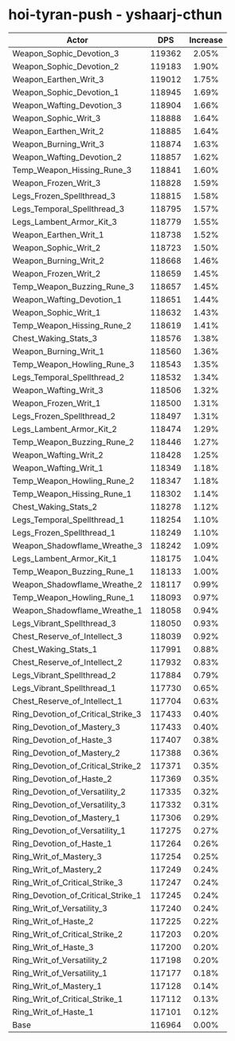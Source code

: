 # hoi-tyran-push - yshaarj-cthun
| Actor | DPS | Increase |
|---|:---:|:---:|
|Weapon_Sophic_Devotion_3|119362|2.05%|
|Weapon_Sophic_Devotion_2|119183|1.90%|
|Weapon_Earthen_Writ_3|119012|1.75%|
|Weapon_Sophic_Devotion_1|118945|1.69%|
|Weapon_Wafting_Devotion_3|118904|1.66%|
|Weapon_Sophic_Writ_3|118888|1.64%|
|Weapon_Earthen_Writ_2|118885|1.64%|
|Weapon_Burning_Writ_3|118874|1.63%|
|Weapon_Wafting_Devotion_2|118857|1.62%|
|Temp_Weapon_Hissing_Rune_3|118841|1.60%|
|Weapon_Frozen_Writ_3|118828|1.59%|
|Legs_Frozen_Spellthread_3|118815|1.58%|
|Legs_Temporal_Spellthread_3|118795|1.57%|
|Legs_Lambent_Armor_Kit_3|118779|1.55%|
|Weapon_Earthen_Writ_1|118738|1.52%|
|Weapon_Sophic_Writ_2|118723|1.50%|
|Weapon_Burning_Writ_2|118668|1.46%|
|Weapon_Frozen_Writ_2|118659|1.45%|
|Temp_Weapon_Buzzing_Rune_3|118657|1.45%|
|Weapon_Wafting_Devotion_1|118651|1.44%|
|Weapon_Sophic_Writ_1|118632|1.43%|
|Temp_Weapon_Hissing_Rune_2|118619|1.41%|
|Chest_Waking_Stats_3|118576|1.38%|
|Weapon_Burning_Writ_1|118560|1.36%|
|Temp_Weapon_Howling_Rune_3|118543|1.35%|
|Legs_Temporal_Spellthread_2|118532|1.34%|
|Weapon_Wafting_Writ_3|118506|1.32%|
|Weapon_Frozen_Writ_1|118500|1.31%|
|Legs_Frozen_Spellthread_2|118497|1.31%|
|Legs_Lambent_Armor_Kit_2|118474|1.29%|
|Temp_Weapon_Buzzing_Rune_2|118446|1.27%|
|Weapon_Wafting_Writ_2|118428|1.25%|
|Weapon_Wafting_Writ_1|118349|1.18%|
|Temp_Weapon_Howling_Rune_2|118347|1.18%|
|Temp_Weapon_Hissing_Rune_1|118302|1.14%|
|Chest_Waking_Stats_2|118278|1.12%|
|Legs_Temporal_Spellthread_1|118254|1.10%|
|Legs_Frozen_Spellthread_1|118249|1.10%|
|Weapon_Shadowflame_Wreathe_3|118242|1.09%|
|Legs_Lambent_Armor_Kit_1|118175|1.04%|
|Temp_Weapon_Buzzing_Rune_1|118133|1.00%|
|Weapon_Shadowflame_Wreathe_2|118117|0.99%|
|Temp_Weapon_Howling_Rune_1|118093|0.97%|
|Weapon_Shadowflame_Wreathe_1|118058|0.94%|
|Legs_Vibrant_Spellthread_3|118050|0.93%|
|Chest_Reserve_of_Intellect_3|118039|0.92%|
|Chest_Waking_Stats_1|117991|0.88%|
|Chest_Reserve_of_Intellect_2|117932|0.83%|
|Legs_Vibrant_Spellthread_2|117884|0.79%|
|Legs_Vibrant_Spellthread_1|117730|0.65%|
|Chest_Reserve_of_Intellect_1|117704|0.63%|
|Ring_Devotion_of_Critical_Strike_3|117433|0.40%|
|Ring_Devotion_of_Mastery_3|117433|0.40%|
|Ring_Devotion_of_Haste_3|117407|0.38%|
|Ring_Devotion_of_Mastery_2|117388|0.36%|
|Ring_Devotion_of_Critical_Strike_2|117371|0.35%|
|Ring_Devotion_of_Haste_2|117369|0.35%|
|Ring_Devotion_of_Versatility_2|117335|0.32%|
|Ring_Devotion_of_Versatility_3|117332|0.31%|
|Ring_Devotion_of_Mastery_1|117306|0.29%|
|Ring_Devotion_of_Versatility_1|117275|0.27%|
|Ring_Devotion_of_Haste_1|117264|0.26%|
|Ring_Writ_of_Mastery_3|117254|0.25%|
|Ring_Writ_of_Mastery_2|117249|0.24%|
|Ring_Writ_of_Critical_Strike_3|117247|0.24%|
|Ring_Devotion_of_Critical_Strike_1|117245|0.24%|
|Ring_Writ_of_Versatility_3|117240|0.24%|
|Ring_Writ_of_Haste_2|117225|0.22%|
|Ring_Writ_of_Critical_Strike_2|117203|0.20%|
|Ring_Writ_of_Haste_3|117200|0.20%|
|Ring_Writ_of_Versatility_2|117198|0.20%|
|Ring_Writ_of_Versatility_1|117177|0.18%|
|Ring_Writ_of_Mastery_1|117128|0.14%|
|Ring_Writ_of_Critical_Strike_1|117112|0.13%|
|Ring_Writ_of_Haste_1|117101|0.12%|
|Base|116964|0.00%|
